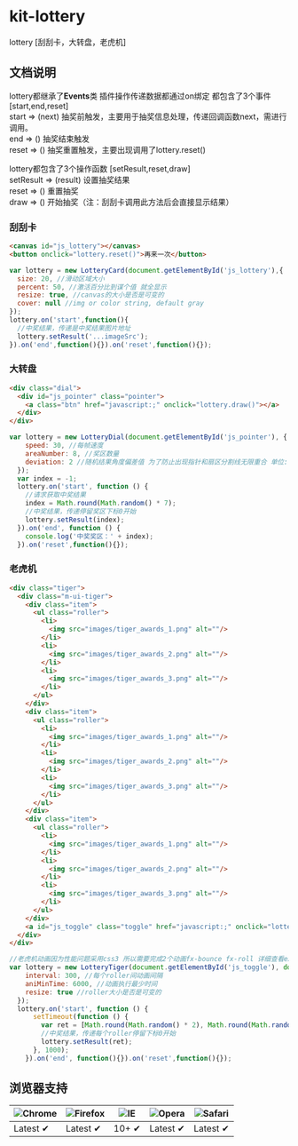 # kit-lottery

lottery [刮刮卡，大转盘，老虎机]

## 文档说明

lottery都继承了**Events**类 插件操作传递数据都通过on绑定 都包含了3个事件[start,end,reset]</br>
start => (next) 抽奖前触发，主要用于抽奖信息处理，传递回调函数next，需进行调用。</br>
end => () 抽奖结束触发</br>
reset => () 抽奖重置触发，主要出现调用了lottery.reset()</br>

lottery都包含了3个操作函数 [setResult,reset,draw]</br>
setResult => (result) 设置抽奖结果</br>
reset => () 重置抽奖</br>
draw => () 开始抽奖（注：刮刮卡调用此方法后会直接显示结果）</br>

### 刮刮卡

```html
<canvas id="js_lottery"></canvas>
<button onclick="lottery.reset()">再来一次</button>
```

```javascript
var lottery = new LotteryCard(document.getElementById('js_lottery'),{
  size: 20, //滑动区域大小
  percent: 50, //激活百分比到谋个值 就全显示
  resize: true, //canvas的大小是否是可变的
  cover: null //img or color string, default gray
});
lottery.on('start',function(){
  //中奖结果，传递是中奖结果图片地址
  lottery.setResult('...imageSrc');
}).on('end',function(){}).on('reset',function(){});
```

### 大转盘

```html
<div class="dial">
  <div id="js_pointer" class="pointer">
    <a class="btn" href="javascript:;" onclick="lottery.draw()"></a>
  </div>
</div>
```

```javascript
var lottery = new LotteryDial(document.getElementById('js_pointer'), {
    speed: 30, //每帧速度
    areaNumber: 8, //奖区数量
    deviation: 2 //随机结果角度偏差值 为了防止出现指针和扇区分割线无限重合 单位:°
  });
  var index = -1;
  lottery.on('start', function () {
    //请求获取中奖结果
    index = Math.round(Math.random() * 7);
    //中奖结果，传递停留奖区下标0开始
    lottery.setResult(index);
  }).on('end', function () {
    console.log('中奖奖区：' + index);
  }).on('reset',function(){});
```

### 老虎机

```html
<div class="tiger">
  <div class="m-ui-tiger">
    <div class="item">
      <ul class="roller">
        <li>
          <img src="images/tiger_awards_1.png" alt=""/>
        </li>
        <li>
          <img src="images/tiger_awards_2.png" alt=""/>
        </li>
        <li>
          <img src="images/tiger_awards_3.png" alt=""/>
        </li>
      </ul>
    </div>
    <div class="item">
      <ul class="roller">
        <li>
          <img src="images/tiger_awards_1.png" alt=""/>
        </li>
        <li>
          <img src="images/tiger_awards_2.png" alt=""/>
        </li>
        <li>
          <img src="images/tiger_awards_3.png" alt=""/>
        </li>
      </ul>
    </div>
    <div class="item">
      <ul class="roller">
        <li>
          <img src="images/tiger_awards_1.png" alt=""/>
        </li>
        <li>
          <img src="images/tiger_awards_2.png" alt=""/>
        </li>
        <li>
          <img src="images/tiger_awards_3.png" alt=""/>
        </li>
      </ul>
    </div>
    <a id="js_toggle" class="toggle" href="javascript:;" onclick="lottery.draw()"></a>
  </div>
</div>
```

```javascript
//老虎机动画因为性能问题采用css3 所以需要完成2个动画fx-bounce fx-roll 详细查看examples
var lottery = new LotteryTiger(document.getElementById('js_toggle'), document.querySelectorAll('.roller'), {
    interval: 300, //每个roller间动画间隔
    aniMinTime: 6000, //动画执行最少时间
    resize: true //roller大小是否是可变的
  });
  lottery.on('start', function () {
      setTimeout(function () {
        var ret = [Math.round(Math.random() * 2), Math.round(Math.random() * 2), Math.round(Math.random() * 2)];
        //中奖结果，传递每个roller停留下标0开始
        lottery.setResult(ret);
      }, 1000);
    }).on('end', function(){}).on('reset',function(){});
```


## 浏览器支持

![Chrome](https://raw.github.com/alrra/browser-logos/master/chrome/chrome_48x48.png) | ![Firefox](https://raw.github.com/alrra/browser-logos/master/firefox/firefox_48x48.png) | ![IE](https://raw.github.com/alrra/browser-logos/master/internet-explorer/internet-explorer_48x48.png) | ![Opera](https://raw.github.com/alrra/browser-logos/master/opera/opera_48x48.png) | ![Safari](https://raw.github.com/alrra/browser-logos/master/safari/safari_48x48.png)
--- | --- | --- | --- | --- |
Latest ✔ | Latest ✔ | 10+ ✔ | Latest ✔ | Latest ✔ |
